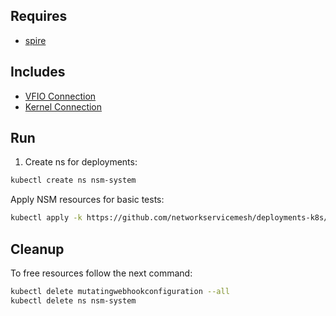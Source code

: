 ## Requires

- [spire](../spire)

## Includes

- [VFIO Connection](../use-cases/Vfio2Noop)
- [Kernel Connection](../use-cases/SriovKernel2Noop)

## Run

1. Create ns for deployments:
```bash
kubectl create ns nsm-system
```

Apply NSM resources for basic tests:
```bash
kubectl apply -k https://github.com/networkservicemesh/deployments-k8s/examples/sriov?ref=34323233a27e4a0898530c562f3a9192a38061a9
```

## Cleanup

To free resources follow the next command:
```bash
kubectl delete mutatingwebhookconfiguration --all
kubectl delete ns nsm-system
```
